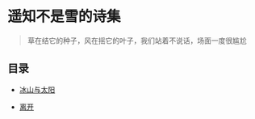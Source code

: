 # 遥知不是雪的诗集

> 草在结它的种子，风在摇它的叶子，我们站着不说话，场面一度很尴尬

## 目录


- [冰山与太阳](https://github.com/graycat0918/mPoem/blob/master/poetry/iceberg_and_sun.md)

- [离开](https://github.com/graycat0918/mPoem/blob/master/poetry/leave.md)

